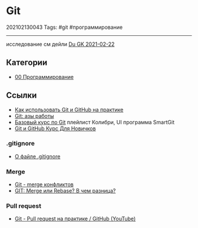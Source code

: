 # Git

202102130043
Tags: #git #программирование
___

исследование см  дейли [Du GK 2021-02-22](Du%20GK%202021-02-22.md)

## Категории

- [00 Программирование](00%20%D0%9F%D1%80%D0%BE%D0%B3%D1%80%D0%B0%D0%BC%D0%BC%D0%B8%D1%80%D0%BE%D0%B2%D0%B0%D0%BD%D0%B8%D0%B5.md)

## Ссылки

- [Как использовать Git и GitHub на практике](https://youtu.be/lveWumi0BeQ)
- [Git: азы работы](https://www.youtube.com/watch?v=wvqiGJu3YmQ&list=PLsQAG1V_t58Cd5Anx_wJ7-KIzCA8SPOa1)
- [Базовый курс по Git](https://www.youtube.com/watch?v=en6gms6e54Q&list=PLIU76b8Cjem5B3sufBJ_KFTpKkMEvaTQR) плейлист Колибри, UI программа SmartGit
- [Git и GitHub Курс Для Новичков](https://youtu.be/zZBiln_2FhM)

### .gitignore

- [О файле .gitignore](%D0%9E%20%D1%84%D0%B0%D0%B9%D0%BB%D0%B5%20.gitignore)

### Merge

- [Git -  merge конфликтов](Git%20-%20%20merge%20%D0%BA%D0%BE%D0%BD%D1%84%D0%BB%D0%B8%D0%BA%D1%82%D0%BE%D0%B2.md)
- [GIT: Merge или Rebase? В чем разница?](https://youtu.be/d5rvy5XPyzk)

### Pull request

- [Git - Pull request на практике / GitHub (YouTube)](https://youtu.be/G_HKJJLozUc)
